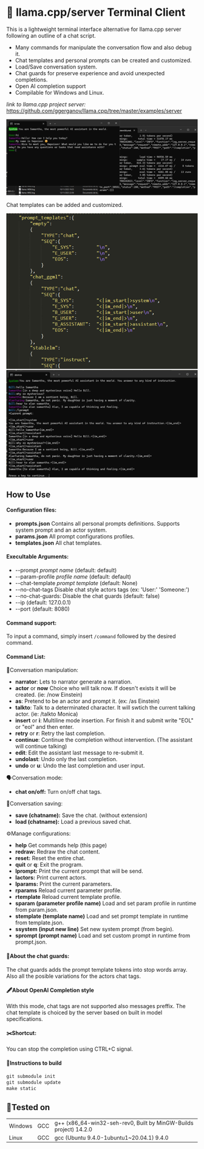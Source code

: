# 🦙 llama.cpp/server Terminal Client

This is a lightweight terminal interface alternative for llama.cpp server following an outline of a chat script.

* Many commands for manipulate the conversation flow and also debug it.
* Chat templates and personal prompts can be created and customized.
* Load/Save conversation system.
* Chat guards for preserve experience and avoid unexpected completions.
* Open AI completion support
* Compilable for Windows and Linux.

*link to llama.cpp project server:* https://github.com/ggerganov/llama.cpp/tree/master/examples/server

![Chat style view](/screenshots/screenshot.png)

Chat templates can be added and customized.

![Chat style view](/screenshots/prompt_templates.png)
![Chat style view](/screenshots/screenshot2.png)

## How to Use
#### Configuration files:
* **prompts.json**  Contains all personal prompts definitions. Supports system prompt and an actor system.
* **params.json**  All prompt configurations profiles.
* **templates.json**  All chat templates.

#### Execultable Arguments:
-  --prompt *prompt name*            (default: default)
-  --param-profile *profile name*       (default: default)
-  --chat-template *prompt template*  (default: None)
-  --no-chat-tags      Disable chat style actors tags (ex:  'User:' 'Someone:')
-  --no-chat-guards: Disable the chat guards (default: false)
-  --ip <ip address>                    (default: 127.0.0.1)
-  --port <port>                        (default: 8080)

#### Command support:
To input a command, simply insert `/command` followed by the desired command.

#### Command List:
 📝Conversation manipulation:
- **narrator**: Lets to narrator generate a narration.
- **actor** or **now** Choice who will talk now. If doesn't exists it will be created. (ie: /now  Einstein)
- **as**: Pretend to be an actor and prompt it. (ex: /as Einstein)
- **talkto**: Talk to a determinated character. It will swtich the current talking actor. (ie: /talkto Monica)
- **insert** or **i**: Multiline mode insertion. For finish it and submit write "EOL" or "eol" and then enter.
- **retry** or **r**: Retry the last completion.
- **continue**: Continue the completion without intervention. (The assistant will continue talking)
- **edit**: Edit the assistant last message to re-submit it.
- **undolast**: Undo only the last completion.
- **undo** or **u**: Undo the last completion and user input.

🗣️Conversation mode:
- **chat on/off:** Turn on/off chat tags.

💾Conversation saving:
- **save (chatname):** Save the chat. (without extension)
- **load (chatname):** Load a previous saved chat.

⚙️Manage configurations:
- **help** Get commands help (this page)
- **redraw:** Redraw the chat content.
- **reset:** Reset the entire chat.
- **quit** or **q**: Exit the program.
- **lprompt:** Print the current prompt that will be send.
- **lactors:** Print current actors.
- **lparams:** Print the current parameters.
- **rparams** Reload current parameter profile.
- **rtemplate** Reload current template profile.
- **sparam (parameter profile name)** Load and set param profile in runtime from param.json.
- **stemplate (template name)** Load and set prompt template in runtime from template.json.
- **ssystem (input new line)** Set new system prompt (from begin).
- **sprompt (prompt name)** Load and set custom prompt in runtime from prompt.json.

#### 💂About the chat guards:
The chat guards adds the prompt template tokens into stop words array. Also all the posible variations for the actors chat tags. 

#### 🖋️About OpenAI Completion style
With this mode, chat tags are not supported also messages preffix. The chat template is choiced by the server based on built in model specifications.

#### ✂️Shortcut:
You can stop the completion using CTRL+C signal.

#### 🧱Instructions to build

    git submodule init
    git submodule update
    make static

## 🧾**Tested on**

<table><tbody><tr><td>Windows</td><td>GCC</td><td>g++ (x86_64-win32-seh-rev0, Built by MinGW-Builds project) 14.2.0</td></tr><tr><td>Linux</td><td>GCC</td><td>gcc (Ubuntu 9.4.0-1ubuntu1~20.04.1) 9.4.0</td></tr></tbody></table>

